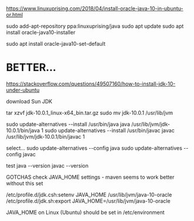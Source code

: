 https://www.linuxuprising.com/2018/04/install-oracle-java-10-in-ubuntu-or.html


sudo add-apt-repository ppa:linuxuprising/java
sudo apt update
sudo apt install oracle-java10-installer

sudo apt install oracle-java10-set-default

# BETTER...
https://stackoverflow.com/questions/49507160/how-to-install-jdk-10-under-ubuntu

download Sun JDK

tar xzvf jdk-10.0.1_linux-x64_bin.tar.gz 
sudo mv jdk-10.0.1 /usr/lib/jvm

sudo update-alternatives --install /usr/bin/java java /usr/lib/jvm/jdk-10.0.1/bin/java 1
sudo update-alternatives --install /usr/bin/javac javac /usr/lib/jvm/jdk-10.0.1/bin/javac 1


select...
sudo update-alternatives --config java
sudo update-alternatives --config javac

test
java --version
javac --version

GOTCHAS
check JAVA_HOME settings - maven seems to work better without this set

/etc/profile.d/jdk.csh:setenv JAVA_HOME /usr/lib/jvm/java-10-oracle
/etc/profile.d/jdk.sh:export JAVA_HOME=/usr/lib/jvm/java-10-oracle

JAVA_HOME on Linux (Ubuntu) should be set in /etc/environment

